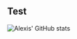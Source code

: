 ## Test
![Alexis' GitHub stats](https://github-readme-stats.vercel.app/api?username=Alexis-Zhang0812&count_private=true&theme=onedark&show_icons=true)
